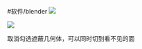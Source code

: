 #软件/blender 
![](https://qhdtc.oss-cn-chengdu.aliyuncs.com/obsidian/Pasted%20image%2020220917160828.png)

![](https://qhdtc.oss-cn-chengdu.aliyuncs.com/obsidian/Pasted%20image%2020220917160849.png)

取消勾选遮蔽几何体，可以同时切到看不见的面
